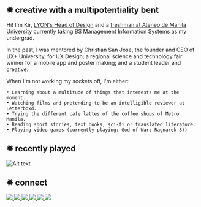 ## ✹ creative with a multipotentiality bent
Hi! I'm Kir, [LYON's Head of Design](https://trylyon.com/) and a [freshman at Ateneo de Manila University](https://www.ateneo.edu/) currently taking BS Management Information Systems as my undergrad.

In the past, I was mentored by Christian San Jose, the founder and CEO of UX+ University, for UX Design; a regional science and technology fair winner for a mobile app and poster making; and a student leader and creative.

When I'm not working my sockets off, I'm either:

````
• Learning about a multitude of things that interests me at the moment.
• Watching films and pretending to be an intelligible reviewer at Letterboxd.
• Trying the different cafe lattes of the coffee shops of Metro Manila.
• Reading short stories, text books, sci-fi or translated literature.
• Playing video games (currently playing: God of War: Ragnarok 8))
````

## ✹ recently played
<section>
  
  ![Alt text](https://spotify-recently-played-readme.vercel.app/api?user=penalberkirstine)
  
</section>

## ✹ connect
<section>
  <a href="https://mail.google.com/mail/u/0/?view=cm&fs=1&to=kir@lyon.com.ph&tf=1" target="_blank" ref="noopener noreferrer">
    <img src="https://img.shields.io/badge/lyon-%23161519.svg?&style=for-the-badge&logo=gmail&logoColor=white"/>
  </a>
  <a href="https://mail.google.com/mail/u/0/?view=cm&fs=1&to=penalberkirstine@gmail.com&tf=1" target="_blank" ref="noopener noreferrer">
    <img src="https://img.shields.io/badge/gmail-%23D44638.svg?&style=for-the-badge&logo=gmail&logoColor=white"/>
  </a>
  <a href="https://www.instagram.com/kirpnlbr/" target="_blank" ref="noopener noreferrer">
    <img src="https://img.shields.io/badge/instagram-%23E4405F.svg?&style=for-the-badge&logo=instagram&logoColor=white"/>
  </a>
  <a href="https://www.facebook.com/kirpnlbr" target="_blank" ref="noopener noreferrer">
    <img src="https://img.shields.io/badge/facebook-%233B5998.svg?&style=for-the-badge&logo=facebook&logoColor=white"/>
  </a>
  <a href="https://www.linkedin.com/in/kirpen/" target="_blank" ref="noopener noreferrer">
    <img src="https://img.shields.io/badge/linkedin-%230077B5.svg?&style=for-the-badge&logo=linkedin&logoColor=white"/>
  </a>
  <a href="https://twitter.com/kirpnlbr" target="_blank" ref="noopener noreferrer">
    <img src="https://img.shields.io/badge/twitter-%2300ACEE.svg?&style=for-the-badge&logo=twitter&logoColor=white"/>
  </a>
</section>
